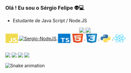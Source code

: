 ### Olá ! Eu sou o Sérgio Felipe :alien::computer:

-  Estudante de Java Script / Node.JS

<div align="center">
  <a href="https://github.com/sergiofrm">
  <img height="180em" src="https://github-readme-stats.vercel.app/api?username=sergiofrm&show_icons=true&theme=dracula&include_all_commits=true&count_private=true"/>
  <img height="180em" src="https://github-readme-stats.vercel.app/api/top-langs/?username=sergiofrm&layout=compact&langs_count=7&theme=dracula"/>
</div>


 <div style="display: inline_block">
  <img align="center" alt="Sergo-Js" height="30" width="40" src="https://raw.githubusercontent.com/devicons/devicon/master/icons/javascript/javascript-plain.svg"> 
  <img align="center" alt="Sergio-NodeJS" height="30" width="40" src="https://cdn.jsdelivr.net/gh/devicons/devicon/icons/nodejs/nodejs-plain.svg"">
  <img align="center" alt="Rafa-Ts" height="30" width="40" src="https://raw.githubusercontent.com/devicons/devicon/master/icons/typescript/typescript-plain.svg">                                                                                                                                                 
  <img align="center" alt="Sergio-HTML" height="30" width="40" src="https://raw.githubusercontent.com/devicons/devicon/master/icons/html5/html5-original.svg">
  <img align="center" alt="Sergio-CSS" height="30" width="40" src="https://raw.githubusercontent.com/devicons/devicon/master/icons/css3/css3-original.svg">
  <img align="center" alt="Sergio-Python" height="30" width="40" src="https://raw.githubusercontent.com/devicons/devicon/master/icons/python/python-original.svg">
  <img align="center" alt="Sergio-React" height="30" width="40" src="https://raw.githubusercontent.com/devicons/devicon/master/icons/react/react-original.svg">
 </div>
  
  ##
  
 <div>
   <a href="https://www.linkedin.com/in/s%C3%A9rgio-felipe-melo-6a8211130/" target="_blank"><img src="https://img.shields.io/badge/-LinkedIn-%230077B5?style=for-the-badge&logo=linkedin&logoColor=white" target="_blank"></a>   
   <a href = "mailto:serginho.felipe@hotmail.com"><img src="https://img.shields.io/badge/-Gmail-%23333?style=for-the-badge&logo=gmail&logoColor=white" target="_blank"></a>
    	<a href="https://www.twitch.tv/sergiofrm" target="_blank"><img src="https://img.shields.io/badge/Twitch-9146FF?style=for-the-badge&logo=twitch&logoColor=white" target="_blank"></a>
 	<a href="https://www.instagram.com/sergiofrmelo" target="_blank"><img src="https://img.shields.io/badge/Instagram-E4405F?style=for-the-badge&logo=instagram&logoColor=white" target="_blank"></a>  
  
  
   
   ![Snake animation](https://github.com/sergiofrm/sergiofrm/blob/output/github-contribution-grid-snake.svg)
 </div>

